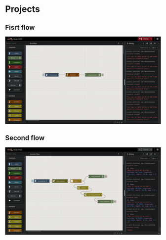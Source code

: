 # Projects

## Fisrt flow

![first-flow](../resource/first-flow.png)

## Second flow

![second-flow](../resource/second-flow.png)